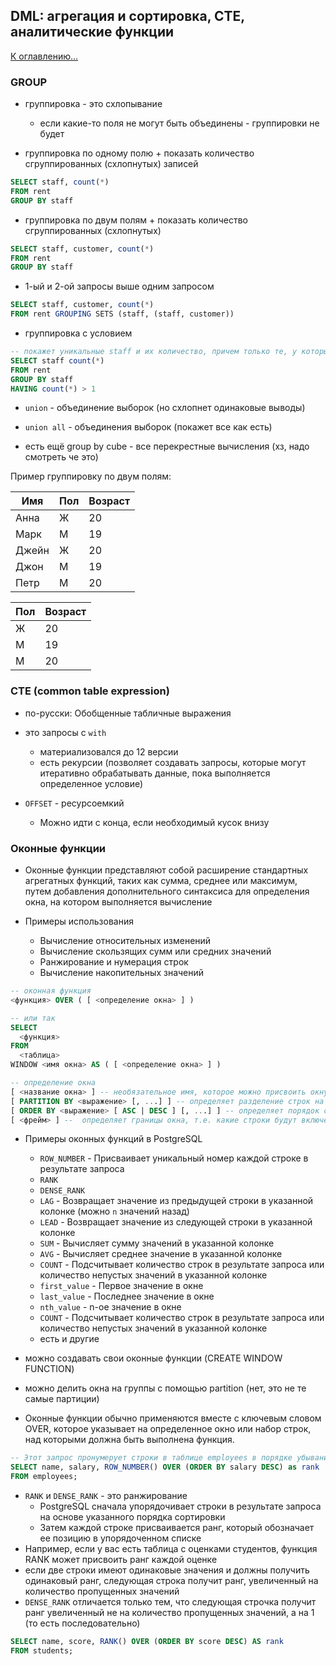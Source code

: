 ## DML: агрегация и сортировка, CTE, аналитические функции

[К оглавлению...](/README.md)

### GROUP

- группировка - это схлопывание
    - если какие-то поля не могут быть объединены - группировки не будет

- группировка по одному полю + показать количество сгруппированных (схлопнутых) записей

```sql
SELECT staff, count(*)
FROM rent
GROUP BY staff
```

- группировка по двум полям + показать количество сгруппированных (схлопнутых)

```sql
SELECT staff, customer, count(*)
FROM rent
GROUP BY staff
```

- 1-ый и 2-ой запросы выше одним запросом

```sql
SELECT staff, customer, count(*)
FROM rent GROUPING SETS (staff, (staff, customer))
```

- группировка с условием

```sql
-- покажет уникальные staff и их количество, причем только те, у которых кол-во > 1
SELECT staff count(*)
FROM rent
GROUP BY staff
HAVING count(*) > 1
```

- `union` - объединение выборок (но схлопнет одинаковые выводы)
- `union all` - объединения выборок (покажет все как есть)

- есть ещё group by cube - все перекрестные вычисления (хз, надо смотреть че это)

Пример группировку по двум полям:

| Имя   | Пол | Возраст |
|-------|-----|---------|
| Анна  | Ж   | 20      |
| Марк  | М   | 19      |
| Джейн | Ж   | 20      |
| Джон  | М   | 19      |
| Петр  | М   | 20      |

| Пол | Возраст |
|-----|---------|
| Ж   | 20      |
| М   | 19      |
| М   | 20      |

### CTE (common table expression)

- по-русски: Обобщенные табличные выражения
- это запросы с `with`
    - материализовался до 12 версии
    - есть рекурсии (позволяет создавать запросы, которые могут итеративно обрабатывать данные, пока выполняется
      определенное условие)

- `OFFSET` - ресурсоемкий
    - Можно идти с конца, если необходимый кусок внизу

### Оконные функции

- Оконные функции представляют собой расширение стандартных агрегатных функций, таких как сумма, среднее или максимум,
  путем добавления дополнительного синтаксиса для определения окна, на котором выполняется вычисление

- Примеры использования
    - Вычисление относительных изменений
    - Вычисление скользящих сумм или средних значений
    - Ранжирование и нумерация строк
    - Вычисление накопительных значений

```sql
-- оконная функция
<функция> OVER ( [ <определение окна> ] )
```

```sql
-- или так
SELECT
  <функция>
FROM
  <таблица>
WINDOW <имя окна> AS ( [ <определение окна> ] )
```

```sql
-- определение окна
[ <название окна> ] -- необязательное имя, которое можно присвоить окну
[ PARTITION BY <выражение> [, ...] ] -- определяет разделение строк на группы по заданному выражению
[ ORDER BY <выражение> [ ASC | DESC ] [, ...] ] -- определяет порядок сортировки строк внутри каждой группы окна
[ <фрейм> ] --  определяет границы окна, т.е. какие строки будут включены в окно для вычисления. Фрейм может быть определен с помощью следующих ключевых слов: ROWS BETWEEN, RANGE BETWEEN или GROUPS BETWEEN
```

- Примеры оконных функций в PostgreSQL
    - `ROW_NUMBER` - Присваивает уникальный номер каждой строке в результате запроса
    - `RANK`
    - `DENSE_RANK`
    - `LAG` - Возвращает значение из предыдущей строки в указанной колонке (можно `n` значений назад)
    - `LEAD` - Возвращает значение из следующей строки в указанной колонке
    - `SUM` - Вычисляет сумму значений в указанной колонке
    - `AVG` - Вычисляет среднее значение в указанной колонке
    - `COUNT` - Подсчитывает количество строк в результате запроса или количество непустых значений в указанной колонке
    - `first_value` - Первое значение в окне
    - `last_value` - Последнее значение в окне
    - `nth_value` - n-ое значение в окне
    - `COUNT` - Подсчитывает количество строк в результате запроса или количество непустых значений в указанной колонке
    - есть и другие

- можно создавать свои оконные функции (CREATE WINDOW FUNCTION)
- можно делить окна на группы с помощью partition (нет, это не те самые партиции)
- Оконные функции обычно применяются вместе с ключевым словом OVER, которое указывает на определенное окно или набор
  строк, над которыми должна быть выполнена функция.

```sql
-- Этот запрос пронумерует строки в таблице employees в порядке убывания зарплаты и вернет столбцы name, salary и rank.
SELECT name, salary, ROW_NUMBER() OVER (ORDER BY salary DESC) as rank
FROM employees;
```

- `RANK` и `DENSE_RANK` - это ранжирование
    - PostgreSQL сначала упорядочивает строки в результате запроса на основе указанного порядка сортировки
    - Затем каждой строке присваивается ранг, который обозначает ее позицию в упорядоченном списке
- Например, если у вас есть таблица с оценками студентов, функция RANK может присвоить ранг каждой оценке
- если две строки имеют одинаковые значения и должны получить одинаковый ранг, следующая строка получит ранг,
  увеличенный на количество пропущенных значений
- `DENSE_RANK` отличается только тем, что следующая строчка получит ранг увеличенный не на количество пропущенных
  значений, а на 1 (то есть последовательно)

```sql
SELECT name, score, RANK() OVER (ORDER BY score DESC) AS rank
FROM students;
```
